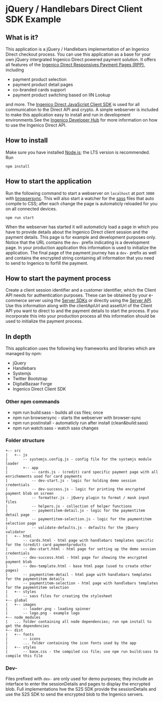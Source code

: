 # jQuery / Handlebars Direct Client SDK Example

## What is it?

This application is a jQuery / Handlebars implementation of an Ingenico Direct checkout process. You can use this application as a base for your own jQuery intergrated Ingenico Direct powered payment solution.
It offers all features of the [Ingenico Direct Responsives Payment Pages (RPP)](https://epayments.developer-ingenico.com/documentation/hosted-payment-pages/), including
* payment product selection
* payment product detail pages
* co-branded cards support
* payment product switching based on IIN Lookup

and more.
The [Ingenico Direct JavaScript Client SDK](https://github.com/Ingenico/direct-sdk-client-js) is used for all communication to the Direct API and crypto. A simple webserver is included to make this application easy to install and run in development environments.See the [Ingenico Developer Hub](https://support.direct.ingenico.com/documentation/sdk/mobile/javascript/) for more information on how to use the Ingenico Direct API.

## How to install

Make sure you have installed [Node.js](https://nodejs.org/en/); the LTS version is recommended. Run

    npm install

## How to start the application

Run the following command to start a webserver on `localhost` at port `3000` with [browsersync](https://www.browsersync.io/).
This will also start a watcher for the [sass](http://sass-lang.com/) files that auto compile to CSS; after each change the page is automaticly reloaded for you on all connected devices.

    npm run start

When the webserver has started it will automaticly load a page in which you have to provide details about the Ingenico Direct client session and the payment details. This page is for example and development purposes only. Notice that the URL contains the `dev-` prefix indicating is a development page. In your production application this information is used to initialize the application.
The final page of the payment journey has a `dev-` prefix as well and contains the encrypted string containing all information that you need to send to Ingenico to forfill the payment.

## How to start the payment process

Create a client session identifier and a customer identifier, which the Client API needs for authentication purposes.
These can be obtained by your e-commerce server using the [Server SDKs](https://epayments.developer-ingenico.com/documentation/sdk/server/) or directly using the [Server API](https://support.direct.ingenico.com/documentation/api/reference/index.html). Use this information along with the clientApiUrl and assetUrl of the Client API you want to direct to and the payment details to start the process.
If you incorporate this into your production process all this information should be used to initialize the payment process.

## In depth

This application uses the following key frameworks and libraries which are managed by npm:
* jQuery
* Handlebars
* Systemjs
* Twitter Bootstrap
* DigitalBazaar Forge
* Ingenico Direct Client SDK

### Other npm commands

* npm run build:sass - builds all css files; once
* npm run browsersync - starts the webserver with browser-sync
* npm run postinstall - automaticly run after install (clean&build:sass)
* npm run watch:sass - watch sass changes

### Folder structure

```
+-- src
|   +-- js
|       -- systemjs.config.js - config file for the systemjs module loader
|       +-- app
|           -- cards.js - (credit) card specific payment page with all enrichements used for card payments
|           -- dev-start.js - logic for holding demo session credentials
|           -- dev-success.js - logic for printing the encrypted payment blob on screen
|           -- formatter.js - jQuery plugin to format / mask input files
|           -- helpers.js - collection of helper functions
|           -- paymentitem-detail.js - logic for the paymentitem detail page
|           -- paymentitem-selection.js - logic for the paymentitem selection page
|           -- validate-defaults.js - defaults for the jQuery validator
|   +-- html
|       -- cards.html - html page with handlebars templates specific for the (credit) card paymentproducts
|       -- dev-start.html - html page for setting up the demo session credentials
|       -- dev-success.html - html page for showing the encrypted payment blob
|       -- dev-template.html - base html page (used to create other pages)
|       -- paymentitem-detail - html page with handlebars templates for the paymentitem details
|       -- paymentitem-selection - html page with handlebars templates for the paymentitem selection
|   +-- styles
|       -- sass files for creating the stylesheet
+-- global
|   +-- images
|       -- loader.png - loading spinner
|       -- logo.png - example logo
+-- node_modules
|   ... folder containing all node dependencies; run npm install to get the dependencies
+-- dist
|   +-- fonts
|       -- icons
|       ... folder containing the icon fonts used by the app
|   +-- styles
|       -- base.css - the compiled css file; use npm run build:sass to compile this file
```

### Dev-

Files prefixed with `dev-` are only used for demo purposes; they include an interface to enter the sessionDetails and pages to display the encrypted blob.
Full implementations hve the S2S SDK provide the sessionDetails and use the S2S SDK to send the encrypted blob to the Ingenico servers.
